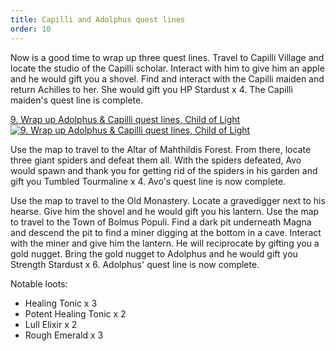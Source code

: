 ```yaml
---
title: Capilli and Adolphus quest lines
order: 10
---
```


Now is a good time to wrap up three quest lines. Travel to Capilli Village and
locate the studio of the Capilli scholar. Interact with him to give him an apple
and he would gift you a shovel. Find and interact with the Capilli maiden and
return Achilles to her. She would gift you HP Stardust x 4. The Capilli maiden's
quest line is complete.

<!-- prettier-ignore-start -->
<a href="http://www.youtube.com/watch?v=OTCgHfu5TT4" target="_blank" rel="noopener">9. Wrap up Adolphus & Capilli quest lines, Child of Light</a><br/>
<a href="http://www.youtube.com/watch?v=OTCgHfu5TT4" title="9. Wrap up Adolphus & Capilli quest lines, Child of Light" target="_blank" rel="noopener"><img src="http://img.youtube.com/vi/OTCgHfu5TT4/0.jpg" alt="9. Wrap up Adolphus & Capilli quest lines, Child of Light"></a>
<!-- prettier-ignore-end -->

Use the map to travel to the Altar of Mahthildis Forest. From there, locate
three giant spiders and defeat them all. With the spiders defeated, Avo would
spawn and thank you for getting rid of the spiders in his garden and gift you
Tumbled Tourmaline x 4. Avo's quest line is now complete.

Use the map to travel to the Old Monastery. Locate a gravedigger next to his
hearse. Give him the shovel and he would gift you his lantern. Use the map to
travel to the Town of Bolmus Populi. Find a dark pit underneath Magna and
descend the pit to find a miner digging at the bottom in a cave. Interact with
the miner and give him the lantern. He will reciprocate by gifting you a gold
nugget. Bring the gold nugget to Adolphus and he would gift you Strength
Stardust x 6. Adolphus' quest line is now complete.

Notable loots:

-   Healing Tonic x 3
-   Potent Healing Tonic x 2
-   Lull Elixir x 2
-   Rough Emerald x 3
